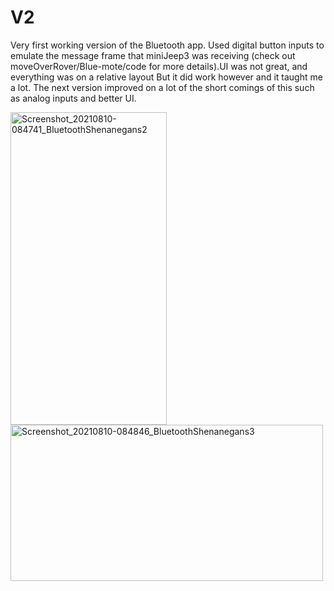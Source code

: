 # V2
Very first working version of the Bluetooth app. Used digital button inputs to emulate the message frame that miniJeep3 was receiving (check out moveOverRover/Blue-mote/code for more details).UI was not great, and everything was on a relative layout But it did work however and it taught me a lot. The next version improved on a lot of the short comings of this such as analog inputs and better UI.
<p float="left">
  <img src="https://user-images.githubusercontent.com/77077715/131574070-fbb8e536-4c2b-4103-8a5e-a463e6f94c26.jpg" alt="Screenshot_20210810-084741_BluetoothShenanegans2" width="250" height="500">
  <img src="https://user-images.githubusercontent.com/77077715/131574066-ded6d2cb-2d86-47ab-a727-4f6e225476fc.jpg" alt="Screenshot_20210810-084846_BluetoothShenanegans3" width="500" height="250">
</p>

